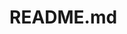 <!DOCTYPE html>
<html lang="en">
<head>
    <meta charset="UTF-8">
    <title>KiPa187.github.io</title>
</head>
<body>
    <h1>README.md</h1>
    <script src="https://cdn.pulse.is/livechat/loader.js" data-live-chat-id="64c8d3342303eba41f06b324" async></script>
</body>
</html>

